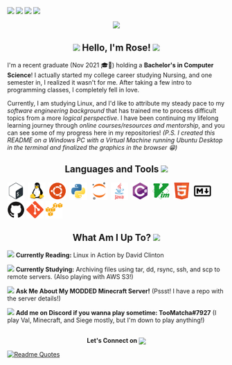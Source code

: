<div>
<img height="30" src="https://cdn.discordapp.com/attachments/932235016795193404/934481282753237002/tumblr_m2idi2P6Tx1qid2nw540.gif">
<img height="30" src="https://cdn.discordapp.com/attachments/932235016795193404/934481282753237002/tumblr_m2idi2P6Tx1qid2nw540.gif">
<img height="30" src="https://cdn.discordapp.com/attachments/932235016795193404/934481282753237002/tumblr_m2idi2P6Tx1qid2nw540.gif">
<img height="30" src="https://cdn.discordapp.com/attachments/932235016795193404/934481282753237002/tumblr_m2idi2P6Tx1qid2nw540.gif">
</div>
<p align="center">
  <img width="400" src="https://media.giphy.com/media/137EaR4vAOCn1S/giphy.gif">
</p>
<h2 align="center">
  <img width="60" src="https://media.giphy.com/media/iijkcFtfCVMs0vOR2J/giphy.gif">
  Hello, I'm Rose! 
  <img width="60" src="https://media.giphy.com/media/iF1ZApye3OwZk0H2iL/giphy.gif">
</h2>

I'm a recent graduate (Nov 2021 🎓🎉) holding a **Bachelor's in Computer Science**! I actually started my college career studying Nursing, and one semester in, I realized it wasn't for me. After taking a few intro to programming classes, I completely fell in love.

Currently, I am studying Linux, and I'd like to attribute my steady pace to my *software engineering background* that has trained me to process difficult topics from a more *logical perspective*. I have been continuing my lifelong learning journey through *online courses/resources and mentorship*, and you can see some of my progress here in my repositories! *(P.S. I created this README on a Windows PC with a Virtual Machine running Ubuntu Desktop in the terminal and finalized the graphics in the browser 😁)*

<h2 align="center">
  Languages and Tools
  <img width="60" src="https://media.giphy.com/media/G9mDLvTpupWke1vEkU/giphy.gif">
</h2>
<div>
  <img src="https://github.com/devicons/devicon/blob/master/icons/bash/bash-original.svg" title="Bash" alt="Bash" width="40" height="40"/>&nbsp;
  <img src="https://github.com/devicons/devicon/blob/master/icons/linux/linux-original.svg"  title="Linux" alt="Linux" width="40" height="40"/>&nbsp;
  <img src="https://github.com/devicons/devicon/blob/master/icons/ubuntu/ubuntu-plain.svg"  title="Ubuntu" alt="Ubuntu" width="40" height="40"/>&nbsp;
   <img src="https://github.com/devicons/devicon/blob/master/icons/python/python-original.svg"  title="Python" alt="Python" width="40" height="40"/>&nbsp;
  <img src="https://github.com/devicons/devicon/blob/master/icons/jupyter/jupyter-original.svg"  title="Jupyter" alt="Jupyter" width="40" height="40"/>&nbsp;
  <img src="https://github.com/devicons/devicon/blob/master/icons/java/java-original-wordmark.svg" title="Java" alt="Java" width="40" height="40"/>&nbsp;
  <img src="https://github.com/devicons/devicon/blob/master/icons/csharp/csharp-original.svg"  title="CSharp" alt="CSharp" width="40" height="40"/>&nbsp;
  <img src="https://github.com/devicons/devicon/blob/master/icons/vim/vim-plain.svg"  title="Vim" alt="Vim" width="40" height="40"/>&nbsp;
  <img src="https://github.com/devicons/devicon/blob/master/icons/html5/html5-original.svg" title="HTML5" alt="HTML" width="40" height="40"/>&nbsp;
  <img src="https://github.com/devicons/devicon/blob/master/icons/markdown/markdown-original.svg" title="Markdown" alt="Markdown" width="40" height="40"/>&nbsp;
  <img src="https://github.com/devicons/devicon/blob/master/icons/github/github-original.svg" title="Github" alt="Github" width="40" height="40"/>
  <img src="https://github.com/devicons/devicon/blob/master/icons/git/git-original.svg" title="Git" alt="Git" width="40" height="40"/>
  <img src="https://github.com/devicons/devicon/blob/master/icons/amazonwebservices/amazonwebservices-original.svg" title="AWS" alt="AWS" width="40" height="40"/>
</div>
<h2 align="center">
  What Am I Up To? 
  <img width="60" src="https://media.giphy.com/media/WMRb9p6N4mtIRtE2zr/giphy.gif">
</h2>
<p>
<img width="40" src="https://media.giphy.com/media/apyuTUQx1bYSPR9tzw/giphy.gif"> <b>Currently Reading:</b> Linux in Action by David Clinton
</p>
<p>
<img width="40" src="https://media.giphy.com/media/ggi86yYHxzCEuNv4JP/giphy.gif"> <b>Currently Studying:</b> Archiving files using tar, dd, rsync, ssh, and scp to remote servers. (Also playing with AWS S3!)
</p>
<p>
<img width="40" src="https://media.giphy.com/media/ksldIWvYvHZ13ndp0s/giphy.gif"> <b>Ask Me About My MODDED Minecraft Server!</b> (Pssst! I have a repo with the server details!)
</p>
<p>
<img width="40" src="https://media.giphy.com/media/ceUY9mubodXVYC0HlD/giphy.gif"> <b>Add me on Discord if you wanna play sometime: TooMatcha#7927</b>
(I play Val, Minecraft, and Siege mostly, but I'm down to play anything!)
</p>

<h2></h2>

<p align="center"><b>Let's Connect on</b>
<a href="https://www.linkedin.com/in/rosaline-tep-6b335a209/">
<img align ="center" width="70" src="https://upload.wikimedia.org/wikipedia/commons/0/01/LinkedIn_Logo.svg">
</a>
</p>

[![Readme Quotes](https://quotes-github-readme.vercel.app/api?type=vertical&theme=light)](https://github.com/piyushsuthar/github-readme-quotes)


